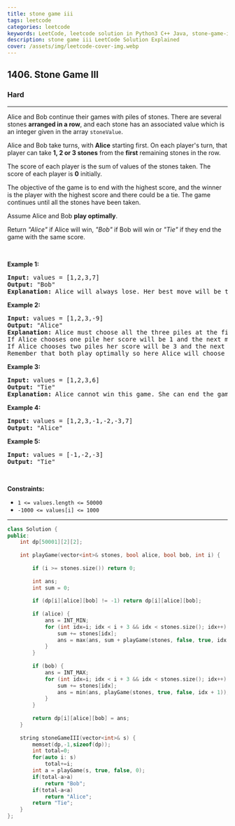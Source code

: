 ```yaml
---
title: stone game iii
tags: leetcode
categories: leetcode
keywords: LeetCode, leetcode solution in Python3 C++ Java, stone-game-iii solution
description: stone game iii LeetCode Solution Explained
cover: /assets/img/leetcode-cover-img.webp
---
```





<h2>1406. Stone Game III</h2><h3>Hard</h3><hr><div><p>Alice and Bob continue their&nbsp;games with piles of stones. There are several stones&nbsp;<strong>arranged in a row</strong>, and each stone has an associated&nbsp;value which is an integer given in the array&nbsp;<code>stoneValue</code>.</p>

<p>Alice and Bob take turns, with <strong>Alice</strong> starting first. On each player's turn, that player&nbsp;can take <strong>1, 2 or 3 stones</strong>&nbsp;from&nbsp;the <strong>first</strong> remaining stones in the row.</p>

<p>The score of each player is the sum of values of the stones taken. The score of each player is <strong>0</strong>&nbsp;initially.</p>

<p>The objective of the game is to end with the highest score, and the winner is the player with the highest score and there could be a tie. The game continues until all the stones have been taken.</p>

<p>Assume&nbsp;Alice&nbsp;and Bob&nbsp;<strong>play optimally</strong>.</p>

<p>Return <em>"Alice"</em> if&nbsp;Alice will win, <em>"Bob"</em> if Bob will win or <em>"Tie"</em> if they end the game with the same score.</p>

<p>&nbsp;</p>
<p><strong>Example 1:</strong></p>

<pre><strong>Input:</strong> values = [1,2,3,7]
<strong>Output:</strong> "Bob"
<strong>Explanation:</strong> Alice will always lose. Her best move will be to take three piles and the score become 6. Now the score of Bob is 7 and Bob wins.
</pre>

<p><strong>Example 2:</strong></p>

<pre><strong>Input:</strong> values = [1,2,3,-9]
<strong>Output:</strong> "Alice"
<strong>Explanation:</strong> Alice must choose all the three piles at the first move to win and leave Bob with negative score.
If Alice chooses one pile her score will be 1 and the next move Bob's score becomes 5. The next move Alice will take the pile with value = -9 and lose.
If Alice chooses two piles her score will be 3 and the next move Bob's score becomes 3. The next move Alice will take the pile with value = -9 and also lose.
Remember that both play optimally so here Alice will choose the scenario that makes her win.
</pre>

<p><strong>Example 3:</strong></p>

<pre><strong>Input:</strong> values = [1,2,3,6]
<strong>Output:</strong> "Tie"
<strong>Explanation:</strong> Alice cannot win this game. She can end the game in a draw if she decided to choose all the first three piles, otherwise she will lose.
</pre>

<p><strong>Example 4:</strong></p>

<pre><strong>Input:</strong> values = [1,2,3,-1,-2,-3,7]
<strong>Output:</strong> "Alice"
</pre>

<p><strong>Example 5:</strong></p>

<pre><strong>Input:</strong> values = [-1,-2,-3]
<strong>Output:</strong> "Tie"
</pre>

<p>&nbsp;</p>
<p><strong>Constraints:</strong></p>

<ul>
	<li><code>1 &lt;= values.length &lt;= 50000</code></li>
	<li><code>-1000&nbsp;&lt;= values[i] &lt;= 1000</code></li>
</ul></div>

---




```cpp
class Solution {
public:
    int dp[50001][2][2];
    
    int playGame(vector<int>& stones, bool alice, bool bob, int i) {
        
        if (i >= stones.size()) return 0;
        
        int ans;
        int sum = 0;
        
        if (dp[i][alice][bob] != -1) return dp[i][alice][bob];
        
        if (alice) {
            ans = INT_MIN;
            for (int idx=i; idx < i + 3 && idx < stones.size(); idx++) {
                sum += stones[idx];
                ans = max(ans, sum + playGame(stones, false, true, idx + 1));
            }
        }
        
        if (bob) {
            ans = INT_MAX;
            for (int idx=i; idx < i + 3 && idx < stones.size(); idx++) {
                sum += stones[idx];
                ans = min(ans, playGame(stones, true, false, idx + 1));
            }
        }
        
        return dp[i][alice][bob] = ans;
    }
    
    string stoneGameIII(vector<int>& s) {
        memset(dp,-1,sizeof(dp));
        int total=0;
        for(auto i: s)
            total+=i;
        int a = playGame(s, true, false, 0);
        if(total-a>a)
            return "Bob";
        if(total-a<a)
            return "Alice";
        return "Tie";
    }
};
```
